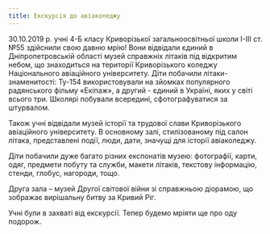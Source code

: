 ```yaml
---
title: Екскурсія до авіаколеджу
---
```


30.10.2019 р. учні 4-Б класу Криворізької загальноосвітньої школи І-ІІІ ст. №55 здійснили свою давню мрію! Вони відвідали єдиний в Дніпропетровській області музей справжніх літаків під відкритим небом, що знаходиться на території Криворізького коледжу Національного авіаційного університету. Діти побачили літаки-знаменитості: Ту-154 використовували на зйомках популярного радянського фільму «Екіпаж», а другий - єдиний в Україні, яких у світі всього три. Школярі побували всередині, сфотографуватися за штурвалом.

Також учні відвідали музей історії та трудової слави Криворізького авіаційного університету. В основному залі, стилізованому під салон літака, представлені події, люди, дати, значущі для історії авіаколеджу.

Діти побачили дуже багато різних експонатів музею: фотографії, карти, одяг, предмети побуту та служби, макети літаків, текстову інформацію, стенди, глобус, нагороди, тощо.

Друга зала – музей Другої світової війни зі справжньою діорамою, що зображає вирішальну битву за Кривий Ріг.

Учні були в захваті від екскурсії. Тепер будемо мріяти ще про оду подорож.

<slideshow />
